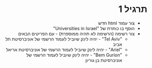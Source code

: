 

<div dir="rtl">


# תרגיל 1
* צור עמוד html חדש
* הוסף בו כותרת של "Universities in Israel"
* צור רשימה (הרשימה לא תהיה ממוספרת) - עם הפריטים הבאים
  * "Tel Aviv" - יהיה לינק שיוביל לעמוד הרשמי של אוניברסיטת תל אביב
  * "Ariel" - יהיה לינק שיוביל לעמוד הרשמי של אוניברסיטת אריאל
  * "Bem Gurion" - יהיה לינק שיוביל לעמוד הרשמי של אוניברסיטת בן גוריון



</div>